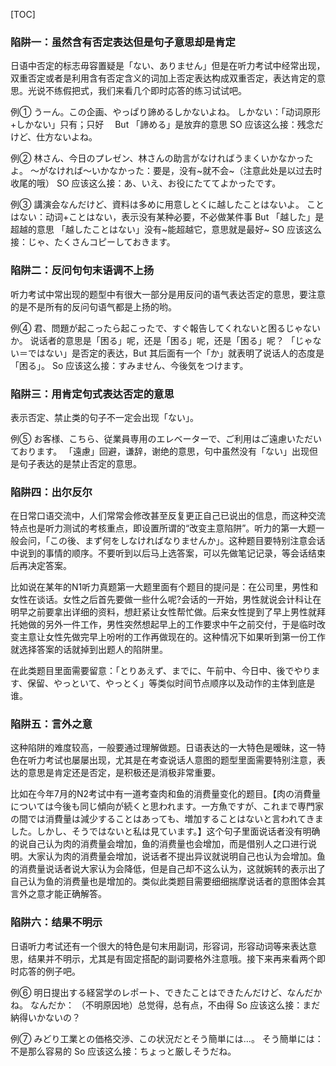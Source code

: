 [TOC]

### **陷阱一：虽然含有否定表达但是句子意思却是肯定**

日语中否定的标志毋容置疑是「ない、ありません」但是在听力考试中经常出现，双重否定或者是利用含有否定含义的词加上否定表达构成双重否定，表达肯定的意思。光说不练假把式，我们来看几个即时応答的练习试试吧。

例① うーん。この企画、やっぱり諦めるしかないよね。
しかない：「动词原形+しかない」只有；只好　
But 「諦める」是放弃的意思
SO 应该这么接：残念だけど、仕方ないよね。

例② 林さん、今日のプレゼン、林さんの助言がなければうまくいかなかったよ。
～がなければ～いかなかった：要是，没有~就不会~（注意此处是以过去时收尾的哦）
SO 应该这么接：あ、いえ、お役にたててよかったです。

例③ 講演会なんだけど、資料は多めに用意しとくに越したことはないよ。
ことはない：动词+ことはない，表示没有某种必要，不必做某件事
But 「越した」是超越的意思
      「越したことはない」没有~能超越它，意思就是最好~
SO 应该这么接：じゃ、たくさんコピーしておきます。

### **陷阱二：反问句句末语调不上扬**

听力考试中常出现的题型中有很大一部分是用反问的语气表达否定的意思，要注意的是不是所有的反问句语气都是上扬的哟。

例④ 君、問題が起こったら起こったで、すぐ報告してくれないと困るじゃないか。
说话者的意思是「困る」呢，还是「困る」呢，还是「困る」呢？
「じゃない＝ではない」是否定的表达，But 其后面有一个「か」就表明了说话人的态度是「困る」。
So 应该这么接：すみません、今後気をつけます。

### **陷阱三：用肯定句式表达否定的意思**

表示否定、禁止类的句子不一定会出现「ない」。

例⑤ お客様、こちら、従業員専用のエレベーターで、ご利用はご遠慮いただいております。
「遠慮」回避，谦辞，谢绝的意思，句中虽然没有「ない」出现但是句子表达的是禁止否定的意思。

### **陷阱四：出尔反尔**

在日常口语交流中，人们常常会修改甚至反复更正自己已说出的信息，而这种交流特点也是听力测试的考核重点，即设置所谓的“改变主意陷阱”。听力的第一大题一般会问，「この後、まず何をしなければなりませんか」。这种题目要特别注意会话中说到的事情的顺序。不要听到以后马上选答案，可以先做笔记记录，等会话结束后再决定答案。

比如说在某年的N1听力真题第一大题里面有个题目的提问是：在公司里，男性和女性在谈话。女性之后首先要做一些什么呢?会话的一开始，男性就说会计科让在明早之前要拿出详细的资料，想赶紧让女性帮忙做。后来女性提到了早上男性就拜托她做的另外一件工作，男性突然想起早上的工作要求中午之前交付，于是临时改变主意让女性先做完早上吩咐的工作再做现在的。这种情况下如果听到第一份工作就选择答案的话就掉到出题人的陷阱里。

在此类题目里面需要留意：「とりあえず、までに、午前中、今日中、後でやります、保留、やっといて、やっとく」等类似时间节点顺序以及动作的主体到底是谁。

### **陷阱五：言外之意**

这种陷阱的难度较高，一般要通过理解做题。日语表达的一大特色是暧昧，这一特色在听力考试也屡屡出现，尤其是在考查说话人意图的题型里面需要特别注意，表达的意思是肯定还是否定，是积极还是消极非常重要。

比如在今年7月的N2考试中有一道考查肉和鱼的消费量变化的题目。【肉の消費量については今後も同じ傾向が続くと思われます。一方魚ですが、これまで専門家の間では消費量は減少することはあっても、増加することはないと言われてきました。しかし、そうではないと私は見ています。】这个句子里面说话者没有明确的说自己认为肉的消费量会增加，鱼的消费量也会增加，而是借别人之口进行说明。大家认为肉的消费量会增加，说话者不提出异议就说明自己也认为会增加。鱼的消费量说话者说大家认为会降低，但是自己却不这么认为，这就婉转的表示出了自己认为鱼的消费量也是增加的。类似此类题目需要细细揣摩说话者的意图体会其言外之意才能正确解答。

### **陷阱六：结果不明示**

日语听力考试还有一个很大的特色是句末用副词，形容词，形容动词等来表达意思，结果并不明示，尤其是有固定搭配的副词要格外注意哦。接下来再来看两个即时応答的例子吧。

例⑥ 明日提出する経営学のレポート、できたことはできたんだけど、なんだかね。
なんだか： （不明原因地）总觉得，总有点，不由得
So 应该这么接：まだ納得いかないの？

例⑦ みどり工業との価格交渉、この状況だとそう簡単には…。
そう簡単には：不是那么容易的
So 应该这么接：ちょっと厳しそうだね。